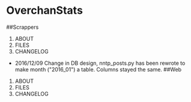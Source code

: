 # OverchanStats
##Scrappers
1. ABOUT
2. FILES
3. CHANGELOG
  * 2016/12/09 Change in DB design, nntp_posts.py has been rewrote to make month ("2016_01") a table. Columns stayed the same.
##Web
1. ABOUT
2. FILES
3. CHANGELOG
